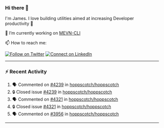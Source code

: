 ### Hi there 👋

I'm James. I love building utilities aimed at increasing Developer productivity :raised_hands: 

🔭 I’m currently working on [MEVN-CLI](https://github.com/madlabsinc/mevn-cli)

📫 How to reach me:

[![Follow on Twitter](https://img.shields.io/badge/--twitter?label=Twitter&logo=Twitter&style=social)](https://twitter.com/james_madhacks) [![Connect on LinkedIn](https://img.shields.io/badge/--linkedin?label=LinkedIn&logo=LinkedIn&style=social)](https://www.linkedin.com/in/jamesgeorge007)

---

### :zap: Recent Activity

<!--START_SECTION:activity-->
1. 🗣 Commented on [#4239](https://github.com/hoppscotch/hoppscotch/issues/4239#issuecomment-2775818561) in [hoppscotch/hoppscotch](https://github.com/hoppscotch/hoppscotch)
2. 🔒 Closed issue [#4239](https://github.com/hoppscotch/hoppscotch/issues/4239) in [hoppscotch/hoppscotch](https://github.com/hoppscotch/hoppscotch)
3. 🗣 Commented on [#4321](https://github.com/hoppscotch/hoppscotch/issues/4321#issuecomment-2775815790) in [hoppscotch/hoppscotch](https://github.com/hoppscotch/hoppscotch)
4. 🔒 Closed issue [#4321](https://github.com/hoppscotch/hoppscotch/issues/4321) in [hoppscotch/hoppscotch](https://github.com/hoppscotch/hoppscotch)
5. 🗣 Commented on [#3956](https://github.com/hoppscotch/hoppscotch/issues/3956#issuecomment-2775813859) in [hoppscotch/hoppscotch](https://github.com/hoppscotch/hoppscotch)
<!--END_SECTION:activity-->

---

<!--
**jamesgeorge007/jamesgeorge007** is a ✨ _special_ ✨ repository because its `README.md` (this file) appears on your GitHub profile.

Here are some ideas to get you started:

- 🌱 I’m currently learning ...
- 👯 I’m looking to collaborate on ...
- 🤔 I’m looking for help with ...
- 💬 Ask me about ...
- 😄 Pronouns: ...
- ⚡ Fun fact: ...
-->
